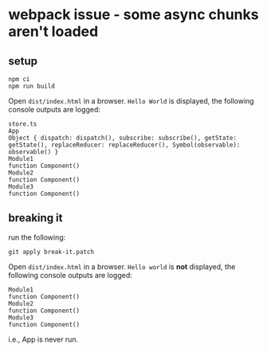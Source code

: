 
# webpack issue - some async chunks aren't loaded


## setup

```
npm ci
npm run build
```

Open `dist/index.html` in a browser. `Hello World` is displayed,  the following console outputs are logged:

```
store.ts
App
Object { dispatch: dispatch(), subscribe: subscribe(), getState: getState(), replaceReducer: replaceReducer(), Symbol(observable): observable() }
Module1
function Component()
Module2
function Component()
Module3
function Component()
```

## breaking it

run the following:

```
git apply break-it.patch
```

Open `dist/index.html` in a browser. `Hello world` is **not** displayed, the following console outputs are logged:

```
Module1
function Component()
Module2
function Component()
Module3
function Component()
```

i.e., App is never run.